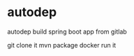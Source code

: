 # autodep
autodep
build spring boot app from gitlab 
 
 git clone it 
 mvn package
 docker run it 
 
 
